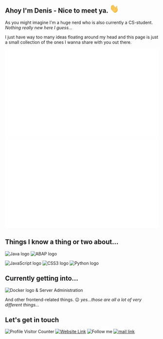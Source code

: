 <h2>Ahoy I'm Denis - Nice to meet ya. <img src="https://raw.githubusercontent.com/D45Hub/D45Hub/master/icons/wave.gif" width="30px"></h2>

As you might imagine I'm a huge nerd who is also currently a CS-student. *Nothing really new here I guess...*

I just have way too many ideas floating around my head and this page is just a small collection of the ones I wanna share with you out there. 

<p align="center">
  <img src ="https://github.com/D45Hub/github-stats/blob/master/generated/overview.svg">
  <img src="https://github.com/D45Hub/github-stats/blob/master/generated/languages.svg">
</p>

<h2>Things I know a thing or two about...</h2>

<p>
  <img src="https://img.shields.io/badge/Java-282c34?logo=java&logocolor=f7df1e" alt="Java logo" title="Java" height="25" />
  <img src="https://img.shields.io/badge/ABAP-282c34?logo=abap&logocolor=f7df1e" alt="ABAP logo" title="ABAP" height="25" />
</p>
<p>
  <img src="https://img.shields.io/badge/JavaScript-282C34?logo=javascript&logoColor=f7df1e" alt="JavaScript logo" title="JavaScript" height="25" />
  <img src="https://img.shields.io/badge/-CSS-282C34?logo=css3&logoColor=CC6699" alt="CSS3 logo" title="Sass" height="25" />
  <img src="https://img.shields.io/badge/Python-282c34?logo=python&logocolor=f7df1e" alt="Python logo" title="Python" height="25" />
</p>

<h2>Currently getting into...</h2>

<img src="https://img.shields.io/badge/Docker-282C34?logo=Docker&logoColor=2496ED" alt="Docker logo" title="Docker" height="25" /> & Server Administration

And other frontend-related things. 😉 *yes...those are all a lot of very different things...*

<h2>Let's get in touch</h2>

<p>
  <span>
    <img src="https://api.visitorbadge.io/api/visitors?path=D45Hub&label=Profile%20Visitors&countColor=%2337d67a&style=flat" alt="Profile Visitor Counter" />
    <a href="https://denisthiessen.de"><img src="https://img.shields.io/badge/💻-Website-success" alt="Website Link" /></a>
    <img src="https://img.shields.io/github/followers/D45Hub?label=Follow&style=social" alt="Follow me" />
    <a href="mailto:mail@denisthiessen.de" alt="Send me a mail" /><img src="https://img.shields.io/badge/📧-Send%20a%20mail-success" alt="mail link" /></a>
  </span>
</p>
